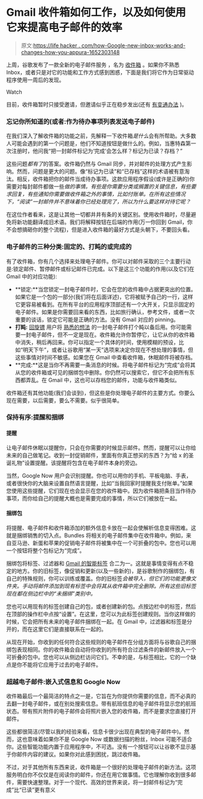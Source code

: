 # Gmail 收件箱如何工作，以及如何使用它来提高电子邮件的效率

> 原文:[https://life hacker . com/how-Google-new-inbox-works-and-changes-how-you-appura-1652303148](https://lifehacker.com/how-googles-new-inbox-works-and-changes-how-you-approa-1652303148)

上周，谷歌发布了一款全新的电子邮件服务 ，名为 [收件箱](https://play.google.com/store/apps/details?id=com.google.android.apps.inbox) 。如果你不熟悉 Inbox，或者只是对它的功能和工作方式感到困惑，下面是我们将它作为日常驱动程序使用一周后的发现。

Watch

目前，收件箱暂时只接受邀请，但邀请似乎正在稳步发出(还有 [有变通办法](https://lifehacker.com/get-access-to-inbox-by-gmail-with-a-friends-help-no-in-1651545079) )。

### **忘记你所知道的(或者:作为待办事项列表发送电子邮件)**

在我们深入了解收件箱的功能之前，先解释一下收件箱*是什么*会有所帮助。大多数人可能会遇到的第一个问题是，他们不知道按钮是做什么的。例如，当惠特森第一次注册时，他问我“把一封邮件标记为‘完成’会怎么样？标记为已读？存档？”

这些问题*都有了*的答案。收件箱仍然与 Gmail 同步，并对邮件的处理方式产生影响。然而，问题是更大的问题。像“标记为已读”和“已存档”这样的术语被有意淘汰。相反，收件箱把你的邮件当成待办事项。这款应用程序假设(或许是正确的)你需要对每封邮件都做一些*做的事情。有些是你需要分类或搁置的关键信息，有些要求回复，有些通知你需要做收件箱之外的事情，比如付账单。在所有这些情况下，“阅读”一封邮件并不意味着你已经处理完了，所以为什么要这样对待它呢？*

在这位作者看来，这是让其他一切都井井有条的关键区别。使用收件箱时，尽量避免将新功能翻译成旧术语。我们将解释按钮在后端的作用(万一你回到 Gmail，你不会想搞砸你的整个流程)，但是进入收件箱的最好方式是头朝下，不要回头看。

### 电子邮件的三种分类:固定的、打盹的或完成的

有了收件箱，你有几个选择来处理电子邮件。你可以对邮件采取的三个主要行动是:锁定邮件、暂停邮件或标记邮件已完成。以下是这三个功能的作用(以及它们在 Gmail 中的对应功能):

*   **锁定:**当您锁定一封电子邮件时，它会在您的收件箱中占据更突出的位置。如果它是一个包的一部分(我们将在后面详述)，它将被赋予自己的一行，这样它更容易被看到。在所有平台的应用程序顶部还有一个大开关，只显示固定的电子邮件。如果是你需要回来看的东西，比如旅行确认，参考文件，或者一次重要的谈话，锁定它可能是正确的方法。没有 Gmail 对应的 pinning。
*   **打盹:** [回旋镖](http://www.boomeranggmail.com/) 用户将 [熟悉的想法](http://lifehacker.com/boomerang-adds-scheduled-message-management-directly-in-1498170541) 的一封电子邮件打个盹以备后用。你可能需要一封电子邮件，但不一定是现在。收件箱允许你暂停它，让它从你的收件箱中消失，稍后再回来。你可以指定一个具体的时间，使用模糊的预设，比如“明天下午”，或者让谷歌用“某一天”选项来决定你现在不想处理的事情，但这些事情对时间不敏感。如果您在 Gmail 中查看收件箱，休眠邮件将被存档。
*   **完成:**这是当你不再需要一条消息的时候。将电子邮件标记为“完成”会将其从您的收件箱或可见的捆绑包中删除。你仍然可以搜索它，但它不会把所有东西都弄乱。在 Gmail 中，这也可以存档您的邮件，功能与收件箱类似。

收件箱还有其他功能(我们会谈到)，但这些是你处理电子邮件的主要方式。你要么现在需要，以后需要，要么不需要。似乎很简单。

### **保持有序:提醒和捆绑**

#### 提醒

让电子邮件休眠以提醒你，只会在你需要的时候显示邮件。然而，提醒可以让你给未来的自己做笔记。收到一封促销邮件，里面有你真正想买的东西？为“给 x 的圣诞礼物”设置提醒。该提醒将包含在电子邮件本身的旁边。

当然，Google Now 用户会识别提醒。你也可以用你的手机、平板电脑、手表，或者很快你的大脑来设置自然语言提醒，比如“当我回家时提醒我支付账单。”如果您使用这些提醒，它们现在也会显示在您的收件箱中。因为收件箱把条目当作待办事项，而你给自己的提醒大概也是需要完成的事情，所以它们被放在一起。

#### **捆绑包**

将提醒、电子邮件和收件箱添加的额外信息卡放在一起会使解析信息变得困难。这就是捆绑销售的切入点。Bundles 将相关的电子邮件集中在收件箱中。例如，来自亚马逊、新蛋和苹果的促销电子邮件将被集中在一个可折叠的包中。您也可以用一个按钮将整个包标记为“完成”。

捆绑包将标签、过滤器和 [Gmail 的智能标签](https://lifehacker.com/everything-you-need-to-know-about-gmails-new-super-co-511765933) 合二为一。这就是事情变得有点不稳定的地方。你的旧标签，像促销和更新(以及一些新的)，是谷歌制作的捆绑包，有自己的特殊规则，你可以训练或覆盖。你的旧标签*会被导入，但它们的功能更像文件夹。手动将邮件添加到现有标签中会将其从收件箱中完全删除。所有这些旧标签现在都在侧边栏中的“未捆绑”类别中。*

您也可以用现有的标签创建自己的包，或者创建新的包。点按边栏中的标签，然后在顶部的操作栏中点按“设置”。在这里，您可以为此标签创建规则。当你这样做的时候，它会把所有未来的电子邮件捆绑在一起。在 Gmail 中，过滤器和标签是分开的，而在这里它们是直接联系在一起的。

从现在开始，你收到的任何符合这些规则的电子邮件在分组方面将与谷歌自己的捆绑包表现相同。你的收件箱会自动将你收到的所有符合过滤条件的新邮件放入一个可折叠的包中。您也可以从侧边栏访问它们。不幸的是，与标签相比，它的一个缺点是你不能将它应用于过去的电子邮件。

### **超越电子邮件:嵌入式信息和 Google Now**

收件箱最后一个最简洁的特点之一是，它旨在为你提供你需要的信息，而不必真的去翻一封电子邮件，或在别处搜索信息。带有航班信息的电子邮件将显示您的航班状态。带有照片附件的电子邮件会将照片嵌入您的收件箱，而不是要求您直接打开邮件。

这些都很简洁(尽管以我的经验来看，信息卡很少出现在典型的电子邮件中)。然而，这也意味着如果你不是 Google Now 或数据扫描的粉丝，Inbox 可能不适合你。这些智能功能内置于应用程序中，不可选。没有一个按钮可以让谷歌不显示基于你邮件内容的建议。如果你对此感到困扰，跳过收件箱。

不过，对于其他所有东西来说，收件箱是一个很好的处理电子邮件的新方法。这项服务明白你不仅仅是在阅读你的邮件，你还在用它做事情。它也理解你收到很多邮件，需要快速整理。对于一个现代、高效的世界来说，将一封邮件标记为“完成”比“已读”更有意义